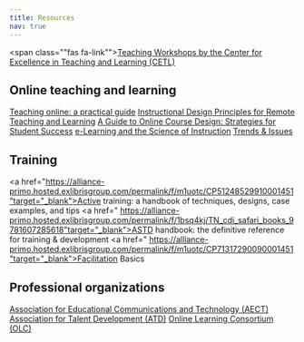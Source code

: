 ```yaml
---
title: Resources
nav: true
---
```


<span class=""fas fa-link""></span><a href="https://www.webpages.uidaho.edu/cetl/workshops/" target="_blank">Teaching Workshops by the Center for Excellence in Teaching and Learning (CETL)</a>
## Online teaching and learning 
<a href="https://alliance-primo.hosted.exlibrisgroup.com/permalink/f/m1uotc/CP51292762730001451" target="_blank">Teaching online: a practical guide</a>
<a href="https://www.fi.ncsu.edu/resources/instructional-design-principles-for-remote-teaching-and-learning/" target="_blank">Instructional Design Principles for Remote Teaching and Learning</a>
<a href="https://alliance-primo.hosted.exlibrisgroup.com/permalink/f/m1uotc/CP51248643820001451" target="_blank">A Guide to Online Course Design: Strategies for Student Success</a>
<a href="https://alliance-primo.hosted.exlibrisgroup.com/permalink/f/m1uotc/CP71248634710001451" target="_blank">e-Learning and the Science of Instruction</a>
<a href="https://trendsandissues.com/" target="_blank">Trends & Issues</a>
## Training
<a href="https://alliance-primo.hosted.exlibrisgroup.com/permalink/f/m1uotc/CP51248529910001451"target="_blank">Active training: a handbook of techniques, designs, case examples, and tips</a>
<a href=" https://alliance-primo.hosted.exlibrisgroup.com/permalink/f/1bsq4kj/TN_cdi_safari_books_9781607285618"target="_blank">ASTD handbook: the definitive reference for training & development</a>
<a href=" https://alliance-primo.hosted.exlibrisgroup.com/permalink/f/m1uotc/CP71317290090001451"target="_blank">Facilitation Basics</a>
## Professional organizations 
<a href="http://www.aect.org/" target="_blank">Association for Educational Communications and Technology (AECT)</a>
<a href="https://www.td.org/" target="_blank">Association for Talent Development (ATD)</a>
<a href="http://onlinelearningconsortium.org/" target="_blank">Online Learning Consortium (OLC)</a>

